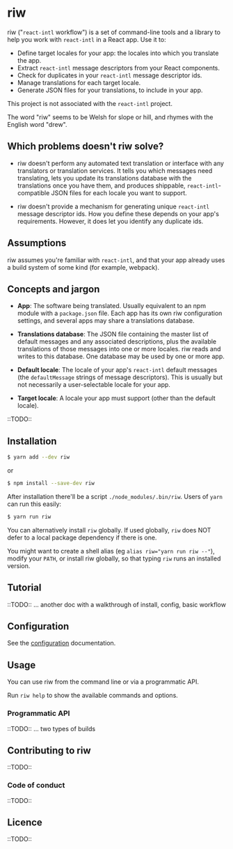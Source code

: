 # riw

riw ("`react-intl` workflow") is a set of command-line tools and a library to help you work with `react-intl` in a React app. Use it to:

- Define target locales for your app: the locales into which you translate the app.
- Extract `react-intl` message descriptors from your React components.
- Check for duplicates in your `react-intl` message descriptor ids.
- Manage translations for each target locale.
- Generate JSON files for your translations, to include in your app.

This project is not associated with the `react-intl` project.

The word "riw" seems to be Welsh for slope or hill, and rhymes with the English word "drew".


## Which problems doesn't riw solve?

- riw doesn't perform any automated text translation or interface with any translators or translation services. It tells you which messages need translating, lets you update its translations database with the translations once you have them, and produces shippable, `react-intl`-compatible JSON files for each locale you want to support.

- riw doesn't provide a mechanism for generating unique `react-intl` message descriptor ids. How you define these depends on your app's requirements. However, it does let you identify any duplicate ids.


## Assumptions

riw assumes you're familiar with `react-intl`, and that your app already uses a build system of some kind (for example, webpack).


## Concepts and jargon

- **App**: The software being translated. Usually equivalent to an npm module with a `package.json` file. Each app has its own riw configuration settings, and several apps may share a translations database.

- **Translations database**: The JSON file containing the master list of default messages and any associated descriptions, plus the available translations of those messages into one or more locales. riw reads and writes to this database. One database may be used by one or more app.

- **Default locale**: The locale of your app's `react-intl` default messages (the `defaultMessage` strings of message descriptors). This is usually but not necessarily a user-selectable locale for your app.

- **Target locale**: A locale your app must support (other than the default locale).

::TODO::


## Installation

```bash
$ yarn add --dev riw
```

or

```bash
$ npm install --save-dev riw
```

After installation there'll be a script `./node_modules/.bin/riw`. Users of `yarn` can run this easily:

```bash
$ yarn run riw
```

You can alternatively install `riw` globally. If used globally, `riw` does NOT defer to a local package dependency if there is one.

You might want to create a shell alias (eg `alias riw="yarn run riw --"`), modify your `PATH`, or install riw globally, so that typing `riw` runs an installed version.


## Tutorial

::TODO::
... another doc with a walkthrough of install, config, basic workflow


## Configuration

See the [configuration](doc/config.md) documentation.


## Usage

You can use riw from the command line or via a programmatic API.

Run `riw help` to show the available commands and options.

### Programmatic API

::TODO::
... two types of builds


## Contributing to riw

::TODO::

### Code of conduct

::TODO::


## Licence

::TODO::
